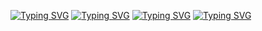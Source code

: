 <a href="https://git.io/typing-svg"><img src="https://readme-typing-svg.herokuapp.com?font=Fira+Code&pause=1000&width=435&lines=This+is+my+alistweb" alt="Typing SVG" /></a>
<a href="https://git.io/typing-svg"><img src="https://readme-typing-svg.herokuapp.com?font=Fira+Code&pause=1000&color=A5F735&background=FF170100&width=435&lines=%E6%96%87%E4%BB%B6%E6%9C%89%E5%AF%86%E7%A0%81%E7%9A%84%E5%B0%B1%E6%98%AF%E7%A7%81%E4%BA%BA%E6%96%87%E4%BB%B6" alt="Typing SVG" /></a>
<a href="https://git.io/typing-svg"><img src="https://readme-typing-svg.herokuapp.com?font=Fira+Code&pause=1000&color=30F7F5&background=405CFF00&width=435&lines=%E5%85%B6%E4%BB%96%E9%83%BD%E8%83%BD%E8%AE%BF%E9%97%AE" alt="Typing SVG" /></a>
<a href="https://git.io/typing-svg"><img src="https://readme-typing-svg.herokuapp.com?font=Fira+Code&pause=1000&color=416DF7&background=FF1F6500&width=435&lines=%E5%9F%9F%E5%90%8D+alist.shut.ga++alist.kooldns.cn" alt="Typing SVG" /></a>
